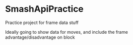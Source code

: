 # SmashApiPractice
Practice project for frame data stuff

Ideally going to show data for moves, and include the frame advantage/disadvantage on block

